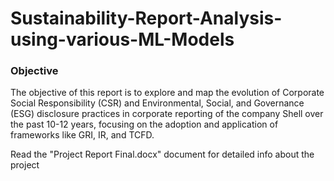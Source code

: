 # Sustainability-Report-Analysis-using-various-ML-Models

### Objective
The objective of this report is to explore and map the evolution of Corporate Social Responsibility (CSR) and Environmental, Social, and Governance (ESG) disclosure practices in corporate reporting of the company Shell over the past 10-12 years, focusing on the adoption and application of frameworks like GRI, IR, and TCFD.

Read the "Project Report Final.docx" document for detailed info about the project
